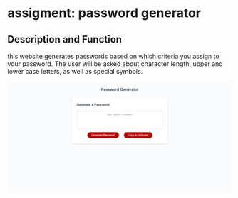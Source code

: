 # assigment: password generator

## Description and Function

this website generates passwords based on which criteria you assign to your password. The user will be asked about character length, upper and lower case letters, as well as special symbols.


![screenshot](./Develop/assets/images/password-generator-page.jpeg)
